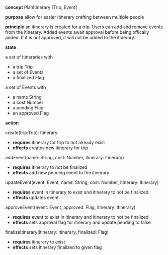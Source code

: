 **concept** PlanItinerary [Trip, Event]

**purpose** allow for easier itinerary crafting between multiple people

**principle** an itinerary is created for a trip. Users can add and remove events from
the itinerary. Added events await approval before being offically added. If it is not
approved, it will not be added to the itinerary.

**state**

a set of Itineraries with

-   a trip Trip
-   a set of Events
-   a finalized Flag

a set of Events with

-   a name String
-   a cost Number
-   a pending Flag
-   an approved Flag

**action**

create(trip:Trip): Itinerary

-   **requires** itinerary for trip to not already exist
-   **effects** creates new itinerary for trip

addEvent(name: String, cost: Number, itinerary: Itinerary)

-   **requires** itinerary to not be finalized
-   **effects** add new pending event to the itinerary

updateEvent(event: Event, name: String, cost: Number, itinerary: Itinerary)

-   **requires** event in itinerary to exist and  itinerary to not be finalized
-   **effects** updates event

approveEvent(event: Event, approved: Flag, itinerary: Itinerary)

-   **requires** event to exist in itinerary and itinerary to not be finalized
-   **effects** sets approval flag for itinerary and update pending to false

finalizeItinerary(itinerary: Itinerary, finalized: Flag)

-   **requires** itinerary to exist
-   **effects** sets itinerary finalized to given flag
